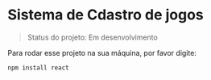 <h1> Sistema de Cdastro de jogos </h1>

>Status do projeto: Em desenvolvimento

Para rodar esse projeto na sua máquina, por favor digite:

```
npm install react
```
